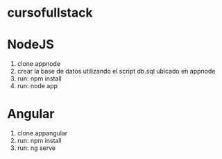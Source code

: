 # cursofullstack
# NodeJS
1. clone appnode
2. crear la base de datos utilizando el script db.sql ubicado en appnode
3. run: npm install
4. run: node app

# Angular
1. clone appangular
2. run: npm install
4. run: ng serve

